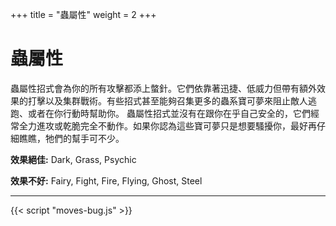 +++
title = "蟲屬性"
weight = 2
+++

# 蟲屬性
蟲屬性招式會為你的所有攻擊都添上螫針。它們依靠著迅捷、低威力但帶有額外效果的打擊以及集群戰術。有些招式甚至能夠召集更多的蟲系寶可夢來阻止敵人逃跑、或者在你行動時幫助你。
蟲屬性招式並沒有在跟你在乎自己安全的，它們經常全力進攻或乾脆完全不動作。如果你認為這些寶可夢只是想要騷擾你，最好再仔細瞧瞧，牠們的幫手可不少。

**效果絕佳:**
<span class="TypeBlockList">Dark, Grass, Psychic</span>

**效果不好:**
<span class="TypeBlockList">Fairy, Fight, Fire, Flying, Ghost, Steel</span>

---

<div id="MoveList"></div>

{{< script "moves-bug.js" >}}
<script type="text/javascript">
  window.addEventListener("parsePage", ()=>{
    TocInjector.parsePage("Move");
  });

</script>
